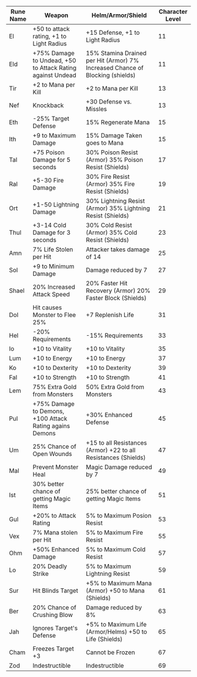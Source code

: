 | Rune Name |	Weapon	|Helm/Armor/Shield|	Character Level|
|-----------|---------|-----------------|----------------|
|El|+50 to attack rating, +1 to Light Radius	|+15 Defense, +1 to Light Radius|	11
|Eld|	+75% Damage to Undead, +50 to Attack Rating against Undead|	15% Stamina Drained per Hit (Armor) 7% Increased Chance of Blocking (shields)|	11|
|Tir|	+2 to Mana per Kill|	+2 to Mana per Kill|	13|
|Nef|	Knockback|	+30 Defense vs. Missles|	13|
|Eth|	-25% Target Defense	|15% Regenerate Mana|	15|
|Ith|	+9 to Maximum Damage	|15% Damage Taken goes to Mana|	15|
|Tal|	+75 Poison Damage for 5 seconds|	30% Poison Resist (Armor) 35% Poison Resist (Shields)|	17|
|Ral|	+5-30 Fire Damage	|30% Fire Resist (Armor) 35% Fire Resist (Shields)|	19|
|Ort|	+1-50 Lightning Damage	|30% Lightning Resist (Armor) 35% Lightning Resist (Shields)|	21|
|Thul|	+3-14 Cold Damage for 3 seconds|	30% Cold Resist (Armor) 35% Cold Resist (Shields)|	23|
|Amn|	7% Life Stolen per Hit	|Attacker takes damage of 14|	25|
|Sol|	+9 to Minimum Damage	|Damage reduced by 7	|27|
|Shael|	20% Increased Attack Speed	|20% Faster Hit Recovery (Armor) 20% Faster Block (Shields)	|29|
|Dol|	Hit causes Monster to Flee 25%|	+7 Replenish Life	|31|
|Hel|	-20% Requirements	|-15% Requirements	|33|
|Io|	+10 to Vitality	|+10 to Vitality	|35|
|Lum|	+10 to Energy	|+10 to Energy	|37|
|Ko|	+10 to Dexterity	|+10 to Dexterity	|39|
|Fal|	+10 to Strength	|+10 to Strength	|41|
|Lem|	75% Extra Gold from Monsters	|50% Extra Gold from Monsters	|43|
|Pul|	+75% Damage to Demons, +100 Attack Rating agains Demons|	+30% Enhanced Defense	|45|
|Um|	25% Chance of Open Wounds|	+15 to all Resistances (Armor) +22 to all Resistances (Shields)	|47|
|Mal|	Prevent Monster Heal	|Magic Damage reduced by 7	|49|
|Ist|	30% better chance of getting Magic Items|	25% better chance of getting Magic Items	|51|
|Gul|	+20% to Attack Rating|	5% to Maximum Posion Resist	|53|
|Vex|	7% Mana stolen per Hit|	5% to Maximum Fire Resist	|55|
|Ohm|	+50% Enhanced Damage|	5% to Maximum Cold Resist	|57|
|Lo	|20% Deadly Strike	|5% to Maximum Lightning Resist	|59|
|Sur	|Hit Blinds Target	|+5% to Maximum Mana (Armor) +50 to Mana (Shields)	|61|
|Ber	|20% Chance of Crushing Blow|	Damage reduced by 8%	|63|
|Jah|	Ignores Target's Defense|	+5% to Maximum Life (Armor/Helms) +50 to Life (Shields)	|65|
|Cham|	Freezes Target +3|	Cannot be Frozen	|67|
|Zod|	Indestructible |	Indestructible	|69|
